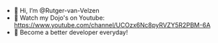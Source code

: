 - 👋 Hi, I’m @Rutger-van-Velzen
- 👀 Watch my Dojo's on Youtube: https://www.youtube.com/channel/UCOzx6Nc8pyRVZY5R2PBM-6A
- 🧠 Become a better developer everyday!

<!---
Rutger-van-Velzen/Rutger-van-Velzen is a ✨ special ✨ repository because its `README.md` (this file) appears on your GitHub profile.
You can click the Preview link to take a look at your changes.
--->
